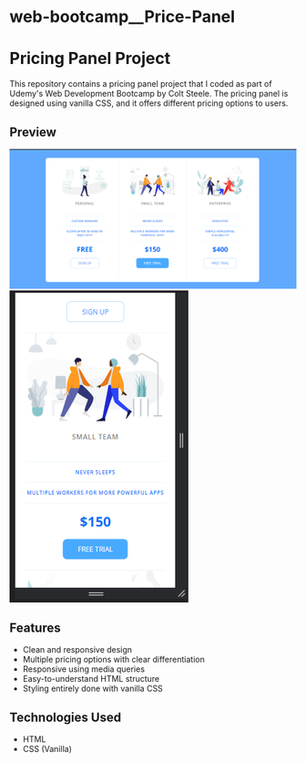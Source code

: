 # web-bootcamp__Price-Panel
# Pricing Panel Project

This repository contains a pricing panel project that I coded as part of Udemy's Web Development Bootcamp by Colt Steele. The pricing panel is designed using vanilla CSS, and it offers different pricing options to users.

## Preview

![Project Preview](./desktop__screenshot.png)
![Project Preview](./mobile__screenshot.png)

## Features

- Clean and responsive design
- Multiple pricing options with clear differentiation
- Responsive using media queries
- Easy-to-understand HTML structure
- Styling entirely done with vanilla CSS

## Technologies Used

- HTML
- CSS (Vanilla)
